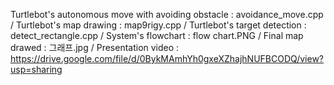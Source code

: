 Turtlebot's autonomous move with avoiding obstacle : avoidance_move.cpp / 
Turtlebot's map drawing : map9rigy.cpp / 
Turtlebot's target detection : detect_rectangle.cpp	/
System's flowchart : flow chart.PNG / 
Final map drawed : 그래프.jpg / 
Presentation video : https://drive.google.com/file/d/0BykMAmhYh0gxeXZhajhNUFBCODQ/view?usp=sharing
